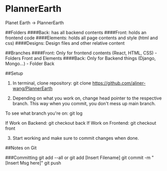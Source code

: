 # PlannerEarth
Planet Earth -> PlannerEarth

##Folders
####Back: has all backend contents
####Front: holds an frontend code 
####Elements: holds all page contents and style (html and css)
####Designs: Design files and other relative content

##Branches
####Front: Only for frontend contents (React, HTML, CSS) - Folders Front and Elements
####Back: Only for Backend things (Django, Mongo...) - Folder Back

##Setup

1. In terminal, clone repository: git clone https://github.com/aliner-wang/PlannerEarth

2. Depending on what you work on, change head pointer to the respective branch. This way when you commit, you don't mess up main branch. 

To see what branch you're on: git log

If Work on Backend: git checkout back
If Work on Frontend: git checkout front

3. Start working and make sure to commit changes when done. 


##Notes on Git

###Committing
git add --all or git add [Insert Filename]
git commit -m "[Insert Msg here]"
git push







